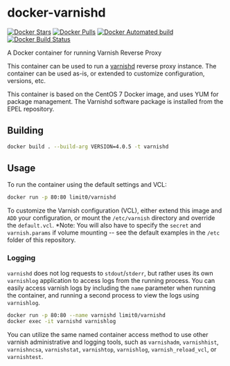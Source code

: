 # docker-varnishd
[![Docker Stars](https://img.shields.io/docker/stars/limit0/varnishd.svg)](https://hub.docker.com/r/limit0/varnishd/) [![Docker Pulls](https://img.shields.io/docker/pulls/limit0/varnishd.svg)](https://hub.docker.com/r/limit0/varnishd/) [![Docker Automated build](https://img.shields.io/docker/automated/limit0/varnishd.svg)](https://hub.docker.com/r/limit0/varnishd) [![Docker Build Status](https://img.shields.io/docker/build/limit0/varnishd.svg)](https://hub.docker.com/r/limit0/varnishd)

A Docker container for running Varnish Reverse Proxy

This container can be used to run a [varnishd](https://varnish-cache.org/) reverse proxy instance. The container can be used as-is, or extended to customize configuration, versions, etc.

This container is based on the CentOS 7 Docker image, and uses YUM for package management. The Varnishd software package is installed from the EPEL repository.

## Building

```sh
docker build . --build-arg VERSION=4.0.5 -t varnishd
```

## Usage
To run the container using the default settings and VCL:
```sh
docker run -p 80:80 limit0/varnishd
```

To customize the Varnish configuration (VCL), either extend this image and `ADD` your configuration, or mount the `/etc/varnish` directory and override the `default.vcl`. *Note: You will also have to specify the `secret` and `varnish.params` if volume mounting -- see the default examples in the `/etc` folder of this repository.

### Logging
`varnishd` does not log requests to `stdout`/`stderr`, but rather uses its own `varnishlog` application to access logs from the running process. You can easily access varnish logs by including the `name` parameter when running the container, and running a second process to view the logs using `varnishlog`.
```sh
docker run -p 80:80 --name varnishd limit0/varnishd
docker exec -it varnishd varnishlog
```

You can utilize the same named container access method to use other varnish administrative and logging tools, such as `varnishadm`, `varnishhist`, `varnishncsa`, `varnishstat`, `varnishtop`, `varnishlog`, `varnish_reload_vcl`, or `varnishtest`.
